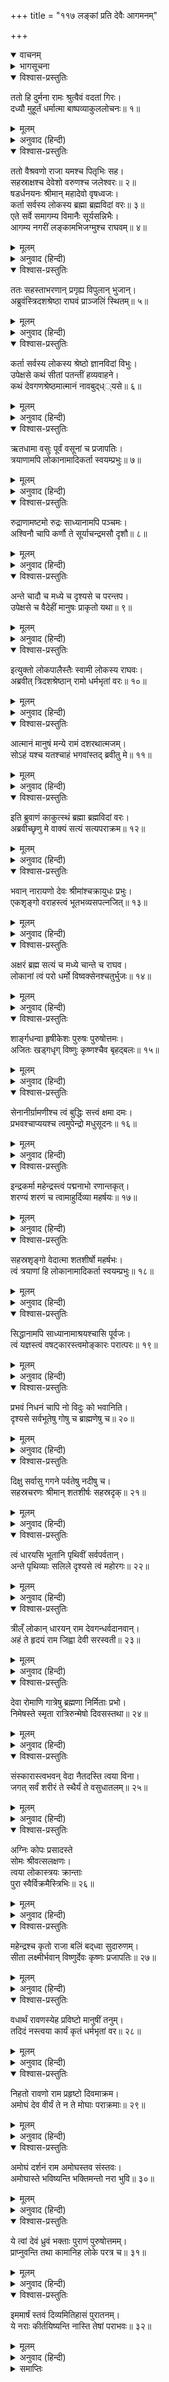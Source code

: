 +++
title = "११७ लङ्कां प्रति देवैः आगमनम्"

+++
<details open><summary>वाचनम्</summary>
<div caption="श्रीराम-हरिसीताराममूर्ति-घनपाठिभ्यां वचनम्" class="audioEmbed" src="https://archive.org/download/Ramayana-recitation-Sriram-harisItArAmamUrti-Ghanapaati-v2/Kanda_6/Kanda_6_YK-117-Gods_reach_Lanka_and_approach_Rama_0.mp3"></div>
</details>

<details><summary>भागसूचना</summary>

117. भगवान् श्रीरामके पास देवताओंका आगमन तथा ब्रह्माद्वारा उनकी भगवत्ताका प्रतिपादन एवं स्तवन
</details>

<details open><summary>विश्वास-प्रस्तुतिः</summary>

ततो हि दुर्मना रामः श्रुत्वैवं वदतां गिरः।  
दध्यौ मुहूर्तं धर्मात्मा बाष्पव्याकुललोचनः॥ १॥
</details>

<details><summary>मूलम्</summary>

ततो हि दुर्मना रामः श्रुत्वैवं वदतां गिरः।  
दध्यौ मुहूर्तं धर्मात्मा बाष्पव्याकुललोचनः॥ १॥
</details>

<details><summary>अनुवाद (हिन्दी)</summary>

तदनन्तर धर्मात्मा श्रीराम हाहाकार करनेवाले वानर और राक्षसोंकी बातें सुनकर मन-ही-मन बहुत दुःखी हुए और आँखोंमें आँसू भरकर दो घड़ीतक कुछ सोचते रहे॥ १॥
</details>

<details open><summary>विश्वास-प्रस्तुतिः</summary>

ततो वैश्रवणो राजा यमश्च पितृभिः सह।  
सहस्राक्षश्च देवेशो वरुणश्च जलेश्वरः॥ २॥  
षडर्धनयनः श्रीमान् महादेवो वृषध्वजः।  
कर्ता सर्वस्य लोकस्य ब्रह्मा ब्रह्मविदां वरः॥ ३॥  
एते सर्वे समागम्य विमानैः सूर्यसन्निभैः।  
आगम्य नगरीं लङ्कामभिजग्मुश्च राघवम्॥ ४॥
</details>

<details><summary>मूलम्</summary>

ततो वैश्रवणो राजा यमश्च पितृभिः सह।  
सहस्राक्षश्च देवेशो वरुणश्च जलेश्वरः॥ २॥  
षडर्धनयनः श्रीमान् महादेवो वृषध्वजः।  
कर्ता सर्वस्य लोकस्य ब्रह्मा ब्रह्मविदां वरः॥ ३॥  
एते सर्वे समागम्य विमानैः सूर्यसन्निभैः।  
आगम्य नगरीं लङ्कामभिजग्मुश्च राघवम्॥ ४॥
</details>

<details><summary>अनुवाद (हिन्दी)</summary>

इसी समय विश्रवाके पुत्र यक्षराज कुबेर, पितरोंसहित यमराज, देवताओंके स्वामी सहस्र नेत्रधारी इन्द्र, जलके अधिपति वरुण, त्रिनेत्रधारी श्रीमान् वृषभध्वज महादेव तथा सम्पूर्ण जगत् के स्रष्टा ब्रह्मवेत्ताओंमें श्रेष्ठ ब्रह्माजी—ये सब देवता सूर्यतुल्य विमानोंद्वारा लङ्कापुरीमें आकर श्रीरघुनाथजीके पास गये॥ २—४॥
</details>

<details open><summary>विश्वास-प्रस्तुतिः</summary>

ततः सहस्ताभरणान् प्रगृह्य विपुलान् भुजान्।  
अब्रुवंस्त्रिदशश्रेष्ठा राघवं प्राञ्जलिं स्थितम्॥ ५॥
</details>

<details><summary>मूलम्</summary>

ततः सहस्ताभरणान् प्रगृह्य विपुलान् भुजान्।  
अब्रुवंस्त्रिदशश्रेष्ठा राघवं प्राञ्जलिं स्थितम्॥ ५॥
</details>

<details><summary>अनुवाद (हिन्दी)</summary>

भगवान् श्रीराम उनके सामने हाथ जोड़े खड़े थे। वे श्रेष्ठ देवता आभूषणोंसे अलंकृत अपनी विशाल भुजाओंको उठाकर उनसे बोले—॥ ५॥
</details>

<details open><summary>विश्वास-प्रस्तुतिः</summary>

कर्ता सर्वस्य लोकस्य श्रेष्ठो ज्ञानविदां विभुः।  
उपेक्षसे कथं सीतां पतन्तीं हव्यवाहने।  
कथं देवगणश्रेष्ठमात्मानं नावबुद‍्ध््यसे॥ ६॥
</details>

<details><summary>मूलम्</summary>

कर्ता सर्वस्य लोकस्य श्रेष्ठो ज्ञानविदां विभुः।  
उपेक्षसे कथं सीतां पतन्तीं हव्यवाहने।  
कथं देवगणश्रेष्ठमात्मानं नावबुद‍्ध््यसे॥ ६॥
</details>

<details><summary>अनुवाद (हिन्दी)</summary>

‘श्रीराम! आप सम्पूर्ण विश्वके उत्पादक, ज्ञानियोंमें श्रेष्ठ और सर्वव्यापक हैं। फिर इस समय आगमें गिरी हुई सीताकी उपेक्षा कैसे कर रहे हैं? आप समस्त देवताओंमें श्रेष्ठ विष्णु ही हैं। इस बातको कैसे नहीं समझ रहे हैं॥ ६॥
</details>

<details open><summary>विश्वास-प्रस्तुतिः</summary>

ऋतधामा वसुः पूर्वं वसूनां च प्रजापतिः।  
त्रयाणामपि लोकानामादिकर्ता स्वयम्प्रभुः॥ ७॥
</details>

<details><summary>मूलम्</summary>

ऋतधामा वसुः पूर्वं वसूनां च प्रजापतिः।  
त्रयाणामपि लोकानामादिकर्ता स्वयम्प्रभुः॥ ७॥
</details>

<details><summary>अनुवाद (हिन्दी)</summary>

‘पूर्वकालमें वसुओंके प्रजापति जो ऋतधामा नामक वसु थे, वे आप ही हैं। आप तीनों लोकोंके आदिकर्ता स्वयं प्रभु हैं॥ ७॥
</details>

<details open><summary>विश्वास-प्रस्तुतिः</summary>

रुद्राणामष्टमो रुद्रः साध्यानामपि पञ्चमः।  
अश्विनौ चापि कर्णौ ते सूर्याचन्द्रमसौ दृशौ॥ ८॥
</details>

<details><summary>मूलम्</summary>

रुद्राणामष्टमो रुद्रः साध्यानामपि पञ्चमः।  
अश्विनौ चापि कर्णौ ते सूर्याचन्द्रमसौ दृशौ॥ ८॥
</details>

<details><summary>अनुवाद (हिन्दी)</summary>

‘रुद्रोंमें आठवें रुद्र और साध्योंमें पाँचवें साध्य भी आप ही हैं। दो अश्विनीकुमार आपके कान हैं और सूर्य तथा चन्द्रमा नेत्र हैं॥ ८॥
</details>

<details open><summary>विश्वास-प्रस्तुतिः</summary>

अन्ते चादौ च मध्ये च दृश्यसे च परन्तप।  
उपेक्षसे च वैदेहीं मानुषः प्राकृतो यथा॥ ९॥
</details>

<details><summary>मूलम्</summary>

अन्ते चादौ च मध्ये च दृश्यसे च परन्तप।  
उपेक्षसे च वैदेहीं मानुषः प्राकृतो यथा॥ ९॥
</details>

<details><summary>अनुवाद (हिन्दी)</summary>

‘शत्रुओंको संताप देनेवाले देव! सृष्टिके आदि, अन्त और मध्यमें भी आप ही दिखायी देते हैं। फिर एक साधारण मनुष्यकी भाँति आप सीताकी उपेक्षा क्यों कर रहे हैं?’॥ ९॥
</details>

<details open><summary>विश्वास-प्रस्तुतिः</summary>

इत्युक्तो लोकपालैस्तैः स्वामी लोकस्य राघवः।  
अब्रवीत् त्रिदशश्रेष्ठान् रामो धर्मभृतां वरः॥ १०॥
</details>

<details><summary>मूलम्</summary>

इत्युक्तो लोकपालैस्तैः स्वामी लोकस्य राघवः।  
अब्रवीत् त्रिदशश्रेष्ठान् रामो धर्मभृतां वरः॥ १०॥
</details>

<details><summary>अनुवाद (हिन्दी)</summary>

उन लोकपालोंके ऐसा कहनेपर धर्मात्माओंमें श्रेष्ठ लोकनाथ रघुनाथ श्रीरामने उन श्रेष्ठ देवताओंसे कहा—॥ १०॥
</details>

<details open><summary>विश्वास-प्रस्तुतिः</summary>

आत्मानं मानुषं मन्ये रामं दशरथात्मजम्।  
सोऽहं यश्च यतश्चाहं भगवांस्तद् ब्रवीतु मे॥ ११॥
</details>

<details><summary>मूलम्</summary>

आत्मानं मानुषं मन्ये रामं दशरथात्मजम्।  
सोऽहं यश्च यतश्चाहं भगवांस्तद् ब्रवीतु मे॥ ११॥
</details>

<details><summary>अनुवाद (हिन्दी)</summary>

‘देवगण! मैं तो अपनेको मनुष्य दशरथपुत्र राम ही समझता हूँ। भगवन्! मैं जो हूँ और जहाँसे आया हूँ, वह सब आप ही मुझे बताइये’॥ ११॥
</details>

<details open><summary>विश्वास-प्रस्तुतिः</summary>

इति ब्रुवाणं काकुत्स्थं ब्रह्मा ब्रह्मविदां वरः।  
अब्रवीच्छृणु मे वाक्यं सत्यं सत्यपराक्रम॥ १२॥
</details>

<details><summary>मूलम्</summary>

इति ब्रुवाणं काकुत्स्थं ब्रह्मा ब्रह्मविदां वरः।  
अब्रवीच्छृणु मे वाक्यं सत्यं सत्यपराक्रम॥ १२॥
</details>

<details><summary>अनुवाद (हिन्दी)</summary>

श्रीरघुनाथजीके ऐसा कहनेपर ब्रह्मवेत्ताओंमें श्रेष्ठ ब्रह्माजीने उनसे इस प्रकार कहा—‘सत्यपराक्रमी श्रीरघुवीर! आप मेरी सच्ची बात सुनिये॥ १२॥
</details>

<details open><summary>विश्वास-प्रस्तुतिः</summary>

भवान् नारायणो देवः श्रीमांश्चक्रायुधः प्रभुः।  
एकशृङ्गो वराहस्त्वं भूतभव्यसपत्नजित्॥ १३॥
</details>

<details><summary>मूलम्</summary>

भवान् नारायणो देवः श्रीमांश्चक्रायुधः प्रभुः।  
एकशृङ्गो वराहस्त्वं भूतभव्यसपत्नजित्॥ १३॥
</details>

<details><summary>अनुवाद (हिन्दी)</summary>

‘आप चक्र धारण करनेवाले सर्वसमर्थ श्रीमान् भगवान् नारायण देव हैं, एक दाढ़वाले पृथ्वीधारी वराह हैं तथा देवताओंके भूत एवं भावी शत्रुओंको जीतनेवाले हैं॥ १३॥
</details>

<details open><summary>विश्वास-प्रस्तुतिः</summary>

अक्षरं ब्रह्म सत्यं च मध्ये चान्ते च राघव।  
लोकानां त्वं परो धर्मो विष्वक्सेनश्चतुर्भुजः॥ १४॥
</details>

<details><summary>मूलम्</summary>

अक्षरं ब्रह्म सत्यं च मध्ये चान्ते च राघव।  
लोकानां त्वं परो धर्मो विष्वक्सेनश्चतुर्भुजः॥ १४॥
</details>

<details><summary>अनुवाद (हिन्दी)</summary>

‘रघुनन्दन! आप अविनाशी परब्रह्म हैं। सृष्टिके आदि,मध्य और अन्तमें सत्यरूपसे विद्यमान हैं। आप ही लोकोंके परम धर्म हैं। आप ही विष्वक्सेन तथा चार भुजाधारी श्रीहरि हैं॥ १४॥
</details>

<details open><summary>विश्वास-प्रस्तुतिः</summary>

शार्ङ्गधन्वा हृषीकेशः पुरुषः पुरुषोत्तमः।  
अजितः खड्गधृग् विष्णुः कृष्णश्चैव बृहद‍्बलः॥ १५॥
</details>

<details><summary>मूलम्</summary>

शार्ङ्गधन्वा हृषीकेशः पुरुषः पुरुषोत्तमः।  
अजितः खड्गधृग् विष्णुः कृष्णश्चैव बृहद‍्बलः॥ १५॥
</details>

<details><summary>अनुवाद (हिन्दी)</summary>

‘आप ही शार्ङ्गधन्वा, हृषीकेश, अन्तर्यामी पुरुष और पुरुषोत्तम हैं। आप किसीसे पराजित नहीं होते। आप नन्दक नामक खड्ग धारण करनेवाले विष्णु एवं महाबली कृष्ण हैं॥ १५॥
</details>

<details open><summary>विश्वास-प्रस्तुतिः</summary>

सेनानीर्ग्रामणीश्च त्वं बुद्धिः सत्त्वं क्षमा दमः।  
प्रभवश्चाप्ययश्च त्वमुपेन्द्रो मधुसूदनः॥ १६॥
</details>

<details><summary>मूलम्</summary>

सेनानीर्ग्रामणीश्च त्वं बुद्धिः सत्त्वं क्षमा दमः।  
प्रभवश्चाप्ययश्च त्वमुपेन्द्रो मधुसूदनः॥ १६॥
</details>

<details><summary>अनुवाद (हिन्दी)</summary>

‘आप ही देव-सेनापति तथा गाँवोंके मुखिया अथवा नेता हैं। आप ही बुद्धि, सत्त्व, क्षमा, इन्द्रियनिग्रह तथा सृष्टि एवं प्रलयके कारण हैं। आप ही उपेन्द्र (वामन) और मधुसूदन हैं॥ १६॥
</details>

<details open><summary>विश्वास-प्रस्तुतिः</summary>

इन्द्रकर्मा महेन्द्रस्त्वं पद्मनाभो रणान्तकृत्।  
शरण्यं शरणं च त्वामाहुर्दिव्या महर्षयः॥ १७॥
</details>

<details><summary>मूलम्</summary>

इन्द्रकर्मा महेन्द्रस्त्वं पद्मनाभो रणान्तकृत्।  
शरण्यं शरणं च त्वामाहुर्दिव्या महर्षयः॥ १७॥
</details>

<details><summary>अनुवाद (हिन्दी)</summary>

‘इन्द्रको भी उत्पन्न करनेवाले महेन्द्र और युद्धका अन्त करनेवाले शान्तस्वरूप पद्मनाभ भी आप ही हैं। दिव्य महर्षिगण आपको शरणदाता तथा शरणागतवत्सल बताते हैं॥
</details>

<details open><summary>विश्वास-प्रस्तुतिः</summary>

सहस्रशृङ्गो वेदात्मा शतशीर्षो महर्षभः।  
त्वं त्रयाणां हि लोकानामादिकर्ता स्वयम्प्रभुः॥ १८॥
</details>

<details><summary>मूलम्</summary>

सहस्रशृङ्गो वेदात्मा शतशीर्षो महर्षभः।  
त्वं त्रयाणां हि लोकानामादिकर्ता स्वयम्प्रभुः॥ १८॥
</details>

<details><summary>अनुवाद (हिन्दी)</summary>

‘आप ही सहस्रों शाखारूप सींग तथा सैकड़ों विधिवाक्यरूप मस्तकोंसे युक्त वेदरूप महावृषभ हैं। आप ही तीनों लोकोंके आदिकर्ता और स्वयंप्रभु (परम स्वतन्त्र) हैं॥ १८॥
</details>

<details open><summary>विश्वास-प्रस्तुतिः</summary>

सिद्धानामपि साध्यानामाश्रयश्चासि पूर्वजः।  
त्वं यज्ञस्त्वं वषट्कारस्त्वमोङ्कारः परात्परः॥ १९॥
</details>

<details><summary>मूलम्</summary>

सिद्धानामपि साध्यानामाश्रयश्चासि पूर्वजः।  
त्वं यज्ञस्त्वं वषट्कारस्त्वमोङ्कारः परात्परः॥ १९॥
</details>

<details><summary>अनुवाद (हिन्दी)</summary>

‘आप सिद्ध और साध्योंके आश्रय तथा पूर्वज हैं। यज्ञ, वषट्कार और ओंकार भी आप ही हैं। आप श्रेष्ठसे भी श्रेष्ठ परमात्मा हैं॥ १९॥
</details>

<details open><summary>विश्वास-प्रस्तुतिः</summary>

प्रभवं निधनं चापि नो विदुः को भवानिति।  
दृश्यसे सर्वभूतेषु गोषु च ब्राह्मणेषु च॥ २०॥
</details>

<details><summary>मूलम्</summary>

प्रभवं निधनं चापि नो विदुः को भवानिति।  
दृश्यसे सर्वभूतेषु गोषु च ब्राह्मणेषु च॥ २०॥
</details>

<details><summary>अनुवाद (हिन्दी)</summary>

‘आपके आविर्भाव और तिरोभावको कोई नहीं जानता। आप कौन हैं—इसका भी किसीको पता नहीं है। समस्त प्राणियोंमें, गौओंमें तथा ब्राह्मणोंमें भी आप ही दिखायी देते हैं॥ २०॥
</details>

<details open><summary>विश्वास-प्रस्तुतिः</summary>

दिक्षु सर्वासु गगने पर्वतेषु नदीषु च।  
सहस्रचरणः श्रीमान् शतशीर्षः सहस्रदृक्॥ २१॥
</details>

<details><summary>मूलम्</summary>

दिक्षु सर्वासु गगने पर्वतेषु नदीषु च।  
सहस्रचरणः श्रीमान् शतशीर्षः सहस्रदृक्॥ २१॥
</details>

<details><summary>अनुवाद (हिन्दी)</summary>

‘समस्त दिशाओंमें, आकाशमें, पर्वतोंमें और नदियोंमें भी आपकी ही सत्ता है। आपके सहस्रों चरण, सैकड़ों मस्तक और सहस्रों नेत्र हैं॥ २१॥
</details>

<details open><summary>विश्वास-प्रस्तुतिः</summary>

त्वं धारयसि भूतानि पृथिवीं सर्वपर्वतान्।  
अन्ते पृथिव्याः सलिले दृश्यसे त्वं महोरगः॥ २२॥
</details>

<details><summary>मूलम्</summary>

त्वं धारयसि भूतानि पृथिवीं सर्वपर्वतान्।  
अन्ते पृथिव्याः सलिले दृश्यसे त्वं महोरगः॥ २२॥
</details>

<details><summary>अनुवाद (हिन्दी)</summary>

‘आप ही सम्पूर्ण प्राणियोंको, पृथ्वीको और समस्त पर्वतोंको धारण करते हैं। पृथ्वीका अन्त हो जानेपर आप ही जलके ऊपर महान् सर्प—शेषनागके रूपमें दिखायी देते हैं॥ २२॥
</details>

<details open><summary>विश्वास-प्रस्तुतिः</summary>

त्रील्ँ लोकान् धारयन् राम देवगन्धर्वदानवान्।  
अहं ते हृदयं राम जिह्वा देवी सरस्वती॥ २३॥
</details>

<details><summary>मूलम्</summary>

त्रील्ँ लोकान् धारयन् राम देवगन्धर्वदानवान्।  
अहं ते हृदयं राम जिह्वा देवी सरस्वती॥ २३॥
</details>

<details><summary>अनुवाद (हिन्दी)</summary>

‘श्रीराम! आप ही तीनों लोकोंको तथा देवता, गन्धर्व और दानवोंको धारण करनेवाले विराट् पुरुष नारायण हैं। सबके हृदयमें रमण करनेवाले परमात्मन्! मैं ब्रह्मा आपका हृदय हूँ और देवी सरस्वती आपकी जिह्वा हैं॥ २३॥
</details>

<details open><summary>विश्वास-प्रस्तुतिः</summary>

देवा रोमाणि गात्रेषु ब्रह्मणा निर्मिताः प्रभो।  
निमेषस्ते स्मृता रात्रिरुन्मेषो दिवसस्तथा॥ २४॥
</details>

<details><summary>मूलम्</summary>

देवा रोमाणि गात्रेषु ब्रह्मणा निर्मिताः प्रभो।  
निमेषस्ते स्मृता रात्रिरुन्मेषो दिवसस्तथा॥ २४॥
</details>

<details><summary>अनुवाद (हिन्दी)</summary>

‘प्रभो! मुझ ब्रह्माने जिनकी सृष्टि की है, वे सब देवता आपके विराट् शरीरमें रोम हैं। आपके नेत्रोंका बन्द होना रात्रि और खुलना ही दिन है॥ २४॥
</details>

<details open><summary>विश्वास-प्रस्तुतिः</summary>

संस्कारास्त्वभवन् वेदा नैतदस्ति त्वया विना।  
जगत् सर्वं शरीरं ते स्थैर्यं ते वसुधातलम्॥ २५॥
</details>

<details><summary>मूलम्</summary>

संस्कारास्त्वभवन् वेदा नैतदस्ति त्वया विना।  
जगत् सर्वं शरीरं ते स्थैर्यं ते वसुधातलम्॥ २५॥
</details>

<details><summary>अनुवाद (हिन्दी)</summary>

‘वेद आपके संस्कार हैं। आपके बिना इस जगत् का अस्तित्व नहीं है। सम्पूर्ण विश्व आपका शरीर है। पृथ्वी आपकी स्थिरता है॥ २५॥
</details>

<details open><summary>विश्वास-प्रस्तुतिः</summary>

अग्निः कोपः प्रसादस्ते  
सोमः श्रीवत्सलक्षणः।  
त्वया लोकास्त्रयः क्रान्ताः  
पुरा स्वैर्विक्रमैस्त्रिभिः॥ २६॥
</details>

<details><summary>मूलम्</summary>

अग्निः कोपः प्रसादस्ते सोमः श्रीवत्सलक्षणः।  
त्वया लोकास्त्रयः क्रान्ताः पुरा स्वैर्विक्रमैस्त्रिभिः॥ २६॥
</details>

<details><summary>अनुवाद (हिन्दी)</summary>

‘अग्नि आपका कोप है और चन्द्रमा प्रसन्नता है, वक्षःस्थलमें श्रीवत्सका चिह्न धारण करनेवाले भगवान् विष्णु आप ही हैं। पूर्वकालमें (वामनावतारके समय) आपने ही अपने तीन पगोंसे तीनों लोक नाप लिये थे॥ २६॥
</details>

<details open><summary>विश्वास-प्रस्तुतिः</summary>

महेन्द्रश्च कृतो राजा बलिं बद्‍ध्वा सुदारुणम्।  
सीता लक्ष्मीर्भवान् विष्णुर्देवः कृष्णः प्रजापतिः॥ २७॥
</details>

<details><summary>मूलम्</summary>

महेन्द्रश्च कृतो राजा बलिं बद्‍ध्वा सुदारुणम्।  
सीता लक्ष्मीर्भवान् विष्णुर्देवः कृष्णः प्रजापतिः॥ २७॥
</details>

<details><summary>अनुवाद (हिन्दी)</summary>

‘आपने अत्यन्त दारुण दैत्यराज बलिको बाँधकर इन्द्रको तीनों लोकोंका राजा बनाया था। सीता साक्षात् लक्ष्मी हैं और आप भगवान् विष्णु हैं। आप ही सच्चिदानन्दस्वरूप भगवान् श्रीकृष्ण एवं प्रजापति हैं॥ २७॥
</details>

<details open><summary>विश्वास-प्रस्तुतिः</summary>

वधार्थं रावणस्येह प्रविष्टो मानुषीं तनुम्।  
तदिदं नस्त्वया कार्यं कृतं धर्मभृतां वर॥ २८॥
</details>

<details><summary>मूलम्</summary>

वधार्थं रावणस्येह प्रविष्टो मानुषीं तनुम्।  
तदिदं नस्त्वया कार्यं कृतं धर्मभृतां वर॥ २८॥
</details>

<details><summary>अनुवाद (हिन्दी)</summary>

‘धर्मात्माओंमें श्रेष्ठ रघुवीर! आपने रावणका वध करनेके लिये ही इस लोकमें मनुष्यके शरीरमें प्रवेश किया था। हमलोगोंका कार्य आपने सम्पन्न कर दिया॥ २८॥
</details>

<details open><summary>विश्वास-प्रस्तुतिः</summary>

निहतो रावणो राम प्रहृष्टो दिवमाक्रम।  
अमोघं देव वीर्यं ते न ते मोघाः पराक्रमाः॥ २९॥
</details>

<details><summary>मूलम्</summary>

निहतो रावणो राम प्रहृष्टो दिवमाक्रम।  
अमोघं देव वीर्यं ते न ते मोघाः पराक्रमाः॥ २९॥
</details>

<details><summary>अनुवाद (हिन्दी)</summary>

‘श्रीराम! आपके द्वारा रावण मारा गया। अब आप प्रसन्नतापूर्वक अपने दिव्य धाममें पधारिये। देव! आपका बल अमोघ है। आपके पराक्रम भी व्यर्थ होनेवाले नहीं हैं॥ २९॥
</details>

<details open><summary>विश्वास-प्रस्तुतिः</summary>

अमोघं दर्शनं राम अमोघस्तव संस्तवः।  
अमोघास्ते भविष्यन्ति भक्तिमन्तो नरा भुवि॥ ३०॥
</details>

<details><summary>मूलम्</summary>

अमोघं दर्शनं राम अमोघस्तव संस्तवः।  
अमोघास्ते भविष्यन्ति भक्तिमन्तो नरा भुवि॥ ३०॥
</details>

<details><summary>अनुवाद (हिन्दी)</summary>

‘श्रीराम! आपका दर्शन अमोघ है। आपका स्तवन भी अमोघ है तथा आपमें भक्ति रखनेवाले मनुष्य भी इस भूमण्डलमें अमोघ ही होंगे॥ ३०॥
</details>

<details open><summary>विश्वास-प्रस्तुतिः</summary>

ये त्वां देवं ध्रुवं भक्ताः पुराणं पुरुषोत्तमम्।  
प्राप्नुवन्ति तथा कामानिह लोके परत्र च॥ ३१॥
</details>

<details><summary>मूलम्</summary>

ये त्वां देवं ध्रुवं भक्ताः पुराणं पुरुषोत्तमम्।  
प्राप्नुवन्ति तथा कामानिह लोके परत्र च॥ ३१॥
</details>

<details><summary>अनुवाद (हिन्दी)</summary>

‘आप पुराणपुरुषोत्तम हैं। दिव्यरूपधारी परमात्मा हैं। जो लोग आपमें भक्ति रखेंगे, वे इस लोक और परलोकमें अपने सभी मनोरथ प्राप्त कर लेंगे’॥ ३१॥
</details>

<details open><summary>विश्वास-प्रस्तुतिः</summary>

इममार्षं स्तवं दिव्यमितिहासं पुरातनम्।  
ये नराः कीर्तयिष्यन्ति नास्ति तेषां पराभवः॥ ३२॥
</details>

<details><summary>मूलम्</summary>

इममार्षं स्तवं दिव्यमितिहासं पुरातनम्।  
ये नराः कीर्तयिष्यन्ति नास्ति तेषां पराभवः॥ ३२॥
</details>

<details><summary>अनुवाद (हिन्दी)</summary>

यह परम ऋषि ब्रह्माका कहा हुआ दिव्य स्तोत्र तथा पुरातन इतिहास है। जो लोग इसका कीर्तन करेंगे, उनका कभी पराभव नहीं होगा॥ ३२॥
</details>

<details><summary>समाप्तिः</summary>

इत्यार्षे श्रीमद्रामायणे वाल्मीकीये आदिकाव्ये युद्धकाण्डे सप्तदशाधिकशततमः सर्गः॥ ११७॥  
इस प्रकार श्रीवाल्मीकिनिर्मित आर्षरामायण आदिकाव्यके युद्धकाण्डमें एक सौ सत्रहवाँ सर्ग पूरा हुआ॥ ११७॥
</details>

